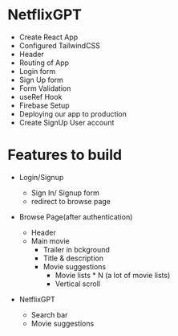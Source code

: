 # NetflixGPT

- Create React App
- Configured TailwindCSS
- Header
- Routing of App
- Login form
- Sign Up form
- Form Validation
- useRef Hook
- Firebase Setup
- Deploying our app to production
- Create SignUp User account

# Features to build
- Login/Signup
    - Sign In/ Signup form
    - redirect to browse page
    
- Browse Page(after authentication)
    - Header
    - Main movie
        - Trailer in bckground
        - Title & description
        - Movie suggestions
            - Movie lists * N (a lot of movie lists)
            - Vertical scroll

- NetflixGPT
    - Search bar
    - Movie suggestions
